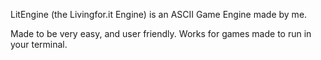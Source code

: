 LitEngine (the Livingfor.it Engine) is an ASCII Game Engine made by me.

Made to be very easy, and user friendly.
Works for games made to run in your terminal. 
